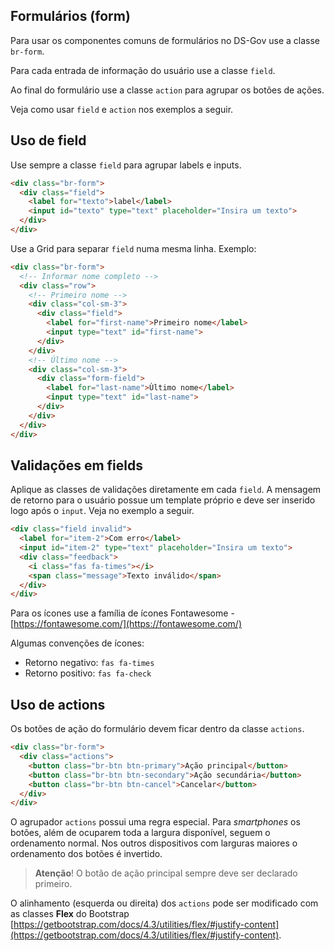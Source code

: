 ## Formulários (form)

Para usar os componentes comuns de formulários no DS-Gov use a classe `br-form`.

Para cada entrada de informação do usuário use a classe `field`.

Ao final do formulário use a classe `action` para agrupar os botões de ações.

Veja como usar `field` e `action` nos exemplos a seguir.

## Uso de field

Use sempre a classe `field` para agrupar labels e inputs.

```html
<div class="br-form">
  <div class="field">
    <label for="texto">label</label>
    <input id="texto" type="text" placeholder="Insira um texto">
  </div>
</div>
```

Use a Grid para separar `field` numa mesma linha. Exemplo:

```html
<div class="br-form">
  <!-- Informar nome completo -->
  <div class="row">
    <!-- Primeiro nome -->
    <div class="col-sm-3">
      <div class="field">
        <label for="first-name">Primeiro nome</label>
        <input type="text" id="first-name">
      </div>
    </div>
    <!-- Último nome -->
    <div class="col-sm-3">
      <div class="form-field">
        <label for="last-name">Ùltimo nome</label>
        <input type="text" id="last-name">
      </div>
    </div>
  </div>
</div>
```

## Validações em fields

Aplique as classes de validações diretamente em cada `field`. A mensagem de retorno para o usuário possue um template próprio e deve ser inserido logo após o `input`. Veja no exemplo a seguir.

```html
<div class="field invalid">
  <label for="item-2">Com erro</label>
  <input id="item-2" type="text" placeholder="Insira um texto">
  <div class="feedback">
    <i class="fas fa-times"></i>
    <span class="message">Texto inválido</span>
  </div>
</div>
```

Para os ícones use a família de ícones Fontawesome - [https://fontawesome.com/](https://fontawesome.com/)

Algumas convenções de ícones:

- Retorno negativo: `fas fa-times`
- Retorno positivo: `fas fa-check`

## Uso de actions

Os botões de ação do formulário devem ficar dentro da classe `actions`.

```html
<div class="br-form">
  <div class="actions">
    <button class="br-btn btn-primary">Ação principal</button>
    <button class="br-btn btn-secondary">Ação secundária</button>
    <button class="br-btn btn-cancel">Cancelar</button>
  </div>
</div>
```

O agrupador `actions` possui uma regra especial. Para _smartphones_ os botões, além de ocuparem toda a largura disponível, seguem o ordenamento normal. Nos outros dispositivos com larguras maiores o ordenamento dos botões é invertido.

> **Atenção**! O botão de ação principal sempre deve ser declarado primeiro.

O alinhamento (esquerda ou direita) dos `actions` pode ser modificado com as classes **Flex** do Bootstrap [https://getbootstrap.com/docs/4.3/utilities/flex/#justify-content](https://getbootstrap.com/docs/4.3/utilities/flex/#justify-content).
